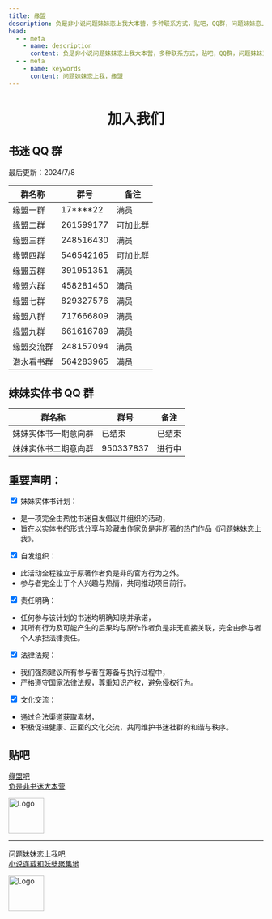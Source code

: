 ```yaml
---
title: 缘盟
description: 负是非小说问题妹妹恋上我大本营，多种联系方式，贴吧，QQ群，问题妹妹恋上我文档站
head: 
  - - meta
    - name: description
      content: 负是非小说问题妹妹恋上我大本营，多种联系方式，贴吧，QQ群，问题妹妹恋上我文档站
  - - meta
    - name: keywords
      content: 问题妹妹恋上我，缘盟
---
```


# <center>加入我们 </center>

## 书迷 QQ 群

最后更新：2024/7/8

| 群名称     | 群号         | 备注     |
| ---------- | ------------ | -------- |
| 缘盟一群   | 17\*\*\*\*22 | 满员     |
| 缘盟二群   | 261599177    | 可加此群 |
| 缘盟三群   | 248516430    | 满员     |
| 缘盟四群   | 546542165    | 可加此群 |
| 缘盟五群   | 391951351    | 满员     |
| 缘盟六群   | 458281450    | 满员     |
| 缘盟七群   | 829327576    | 满员     |
| 缘盟八群   | 717666809    | 满员     |
| 缘盟九群   | 661616789    | 满员     |
| 缘盟交流群 | 248157094    | 满员     |
| 潜水看书群 | 564283965    | 满员     |

## 妹妹实体书 QQ 群

| 群名称               | 群号      | 备注   |
| -------------------- | --------- | ------ |
| 妹妹实体书一期意向群 | 已结束    | 已结束 |
| 妹妹实体书二期意向群 | 950337837 | 进行中 |

<div id="declaration">
   <h2>重要声明：</h2>
  <form id="declarationForm">
    <label>
      <input type="checkbox" name="declaration" value="bookPlan" checked onclick="return false;"> 妹妹实体书计划：<br>
      <ul>
        <li>是一项完全由热忱书迷自发倡议并组织的活动，</li>
        <li>旨在以实体书的形式分享与珍藏由作家负是非所著的热门作品《问题妹妹恋上我》。</li>
      </ul>
    </label>
    <label>
      <input type="checkbox" name="declaration" value="organize" checked onclick="return false;"> 自发组织：<br>
      <ul>
        <li>此活动全程独立于原著作者负是非的官方行为之外。</li>
        <li>参与者完全出于个人兴趣与热情，共同推动项目前行。</li>
      </ul>
    </label>
    <label>
      <input type="checkbox" name="declaration" value="responsibility" checked onclick="return false;"> 责任明确：<br>
      <ul>
        <li>任何参与该计划的书迷均明确知晓并承诺，</li>
        <li>其所有行为及可能产生的后果均与原作作者负是非无直接关联，完全由参与者个人承担法律责任。</li>
      </ul>
    </label>
    <label>
      <input type="checkbox" name="declaration" value="law" checked onclick="return false;"> 法律法规：<br>
      <ul>
        <li>我们强烈建议所有参与者在筹备与执行过程中，</li>
        <li>严格遵守国家法律法规，尊重知识产权，避免侵权行为。</li>
      </ul>
    </label>
    <label>
      <input type="checkbox" name="declaration" value="culture" checked onclick="return false;"> 文化交流：<br>
      <ul>
        <li>通过合法渠道获取素材，</li>
        <li>积极促进健康、正面的文化交流，共同维护书迷社群的和谐与秩序。</li>
      </ul>
    </label>
  </form>
</div>

## 贴吧

<div class="linkcard">
  <a href="https://tieba.baidu.com/f?ie=utf-8&kw=%E7%BC%98%E7%9B%9F&fr=search" target="_blank">
    <p class="description">缘盟吧<br><span>负是非书迷大本营</span></p>
    <div class="logo">
        <img alt="Logo" width="70px" height="70px" src="/ymb.jpg" />
    </div>
  </a>
</div>
<hr>
<div class="linkcard">
  <a href="https://tieba.baidu.com/f?ie=utf-8&kw=%E9%97%AE%E9%A2%98%E5%A6%B9%E5%A6%B9%E6%81%8B%E4%B8%8A%E6%88%91&fr=search#" target="_blank">
    <p class="description">问题妹妹恋上我吧<br><span>小说连载和妖孽聚集地</span></p>
    <div class="logo">
        <img alt="Logo" width="70px" height="70px" src="/wtmmlsw.jpg" />
    </div>
  </a>
</div>




